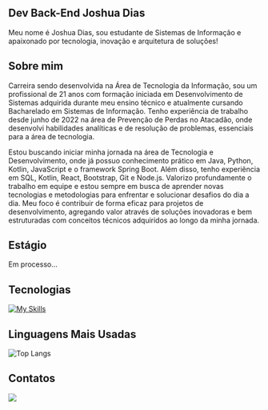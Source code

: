 ## Dev Back-End Joshua Dias
Meu nome é Joshua Dias, sou estudante de Sistemas de Informação e apaixonado por tecnologia, inovação e arquitetura de soluções!

## Sobre mim
Carreira sendo desenvolvida na Área de Tecnologia da Informação, sou um profissional de 21 anos com formação iniciada em Desenvolvimento de Sistemas adquirida durante meu ensino técnico e atualmente cursando Bacharelado em Sistemas de Informação. Tenho experiência de trabalho desde junho de 2022 na área de Prevenção de Perdas no Atacadão, onde desenvolvi habilidades analíticas e de resolução de problemas, essenciais para a área de tecnologia.

Estou buscando iniciar minha jornada na área de Tecnologia e Desenvolvimento, onde já possuo conhecimento prático em Java, Python, Kotlin, JavaScript e o framework Spring Boot. Além disso, tenho experiência em SQL, Kotlin, React, Bootstrap, Git e Node.js. Valorizo profundamente o trabalho em equipe e estou sempre em busca de aprender novas tecnologias e metodologias para enfrentar e solucionar desafios do dia a dia. Meu foco é contribuir de forma eficaz para projetos de desenvolvimento, agregando valor através de soluções inovadoras e bem estruturadas com conceitos técnicos adquiridos ao longo da minha jornada.

## Estágio

Em processo...

## Tecnologias

[![My Skills](https://skillicons.dev/icons?i=java,spring,python,kotlin,mysql,postgres,js,nodejs,react,git,aws,docker&perline=17)](https://skillicons.dev)

## Linguagens Mais Usadas

![Top Langs](https://github-readme-stats.vercel.app/api/top-langs/?username=joshuadias06&layout=compact&langs_count=6&theme=dark)

## Contatos
<div>
  <a href="https://www.linkedin.com/in/joshua-dias-8960121ba/"><img src = "https://img.shields.io/badge/LinkedIn-0077B5?style=for-the-badge&logo=linkedin&logoColor=white"></a>
</div>
